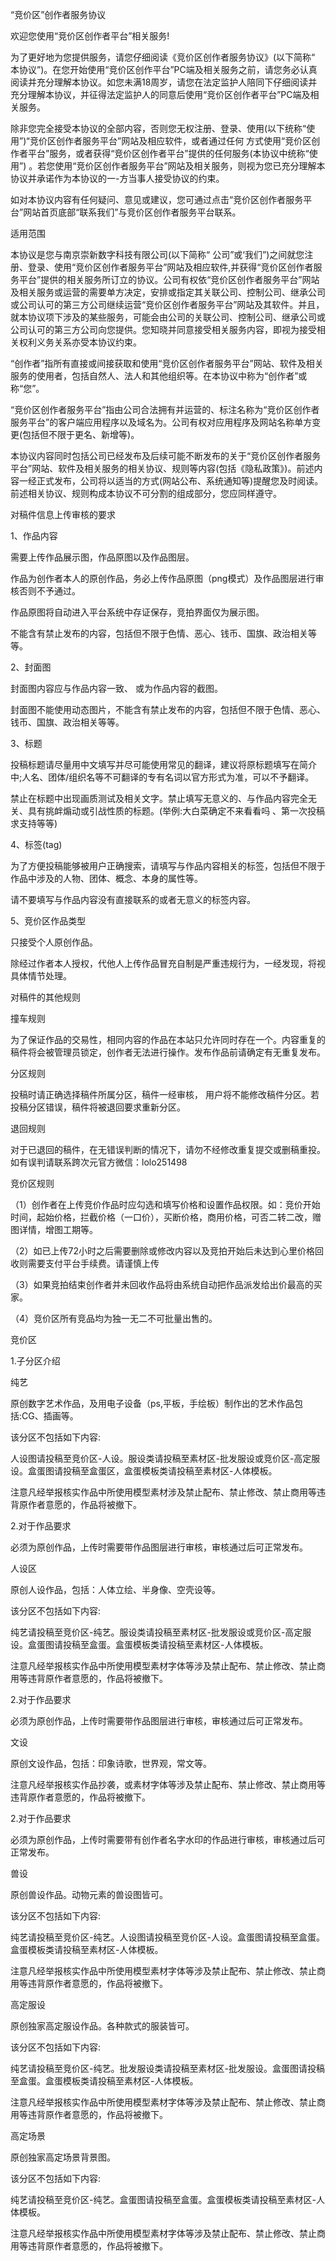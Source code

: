“竞价区”创作者服务协议

欢迎您使用“竞价区创作者平台”相关服务!

为了更好地为您提供服务，请您仔细阅读《竞价区创作者服务协议》(以下简称“ 本协议”)。在您开始使用“竞价区创作平台”PC端及相关服务之前，请您务必认真阅读并充分理解本协议。如您未满18周岁，请您在法定监护人陪同下仔细阅读并充分理解本协议，并征得法定监护人的同意后使用“竞价区创作者平台”PC端及相关服务。

除非您完全接受本协议的全部内容，否则您无权注册、登录、使用(以下统称“使用”)“竞价区创作者服务平台”网站及相应软件，或者通过任何 方式使用“竞价区创作者平台”服务，或者获得“竞价区创作者平台”提供的任何服务(本协议中统称“使用”) 。若您使用“竞价区创作者服务平台”网站及相关服务，则视为您已充分理解本协议并承诺作为本协议的一-方当事人接受协议的约束。

如对本协议内容有任何疑问、意见或建议，您可通过点击“竞价区创作者服务平台”网站首页底部“联系我们”与竞价区创作者服务平台联系。

适用范围

本协议是您与南京崇新数字科技有限公司(以下简称“ 公司”或‘我们”)之间就您注册、登录、使用“竞价区创作者服务平台”网站及相应软件,并获得“竞价区创作者服务平台”提供的相关服务所订立的协议。公司有权依“竞价区创作者服务平台”网站及相关服务或运营的需要单方决定，安排或指定其关联公司、控制公司、继承公司或公司认可的第三方公司继续运营“竞价区创作者服务平台”网站及其软件。并且，就本协议项下涉及的某些服务，可能会由公司的关联公司、控制公司、继承公司或公司认可的第三方公司向您提供。您知晓并同意接受相关服务内容，即视为接受相关权利义务关系亦受本协议约束。

“创作者”指所有直接或间接获取和使用“竞价区创作者服务平台”网站、软件及相关服务的使用者，包括自然人、法人和其他组织等。在本协议中称为“创作者”或称“您”。

“竞价区创作者服务平台”指由公司合法拥有并运营的、标注名称为“竞价区创作者服务平台”的客户端应用程序以及域名为。公司有权对应用程序及网站名称单方变更(包括但不限于更名、新增等)。

本协议内容同时包括公司已经发布及后续可能不断发布的关于“竞价区创作者服务平台”网站、软件及相关服务的相关协议、规则等内容(包括《隐私政策》)。前述内容一经正式发布，公司将以适当的方式(网站公布、系统通知等)提醒您及时阅读。前述相关协议、规则构成本协议不可分割的组成部分，您应同样遵守。


对稿件信息上传审核的要求

1、作品内容

需要上传作品展示图，作品原图以及作品图层。

作品为创作者本人的原创作品，务必上传作品原图（png模式）及作品图层进行审核否则不予通过。

作品原图将自动进入平台系统中存证保存，竞拍界面仅为展示图。

不能含有禁止发布的内容，包括但不限于色情、恶心、钱币、国旗、政治相关等等。

2、封面图

封面图内容应与作品内容一致、 或为作品内容的截图。

封面图不能使用动态图片，不能含有禁止发布的内容，包括但不限于色情、恶心、钱币、国旗、政治相关等等。

3、标题

投稿标题请尽量用中文填写并尽可能使用常见的翻译，建议将原标题填写在简介中;人名、团体/组织名等不可翻译的专有名词以官方形式为准，可以不予翻译。

禁止在标题中出现画质测试及相关文字。禁止填写无意义的、与作品内容完全无关、具有挑衅煽动或引战性质的标题。(举例:大白菜确定不来看看吗 、第一次投稿求支持等等)

4、标签(tag)

为了方便投稿能够被用户正确搜索，请填写与作品内容相关的标签，包括但不限于作品中涉及的人物、团体、概念、本身的属性等。

请不要填写与作品内容没有直接联系的或者无意义的标签内容。

5、竞价区作品类型

只接受个人原创作品。

除经过作者本人授权，代他人上传作品冒充自制是严重违规行为，一经发现，将视具体情节处理。

对稿件的其他规则

撞车规则

为了保证作品的交易性，相同内容的作品在本站只允许同时存在一个。内容重复的稿件将会被管理员锁定，创作者无法进行操作。发布作品前请确定有无重复发布。

分区规则

投稿时请正确选择稿件所属分区，稿件一经审核， 用户将不能修改稿件分区。若投稿分区错误，稿件将被退回要求重新分区。

退回规则

对于已退回的稿件，在无错误判断的情况下，请勿不经修改重复提交或删稿重投。 如有误判请联系跨次元官方微信：lolo251498

竞价区规则

（1）创作者在上传竞价作品时应勾选和填写价格和设置作品权限。如：竞价开始时间，起始价格，拦截价格（一口价），买断价格，商用价格，可否二转二改，赠图详情，增图工期等。

（2）如已上传72小时之后需要删除或修改内容以及竞拍开始后未达到心里价格回收则需要支付平台手续费。请谨慎上传

（3）如果竞拍结束创作者并未回收作品将由系统自动把作品派发给出价最高的买家。

（4）竞价区所有竞品均为独一无二不可批量出售的。

竞价区

1.子分区介绍

纯艺

原创数字艺术作品，及用电子设备（ps,平板，手绘板）制作出的艺术作品包括:CG、插画等。

该分区不包括如下内容:

人设图请投稿至竞价区-人设。服设类请投稿至素材区-批发服设或竞价区-高定服设。盒蛋图请投稿至盒蛋区，盒蛋模板类请投稿至素材区-人体模板。

注意凡经举报核实作品中所使用模型素材涉及禁止配布、禁止修改、禁止商用等违背原作者意愿的，作品将被撤下。

2.对于作品要求

必须为原创作品，上传时需要带作品图层进行审核，审核通过后可正常发布。


人设区

原创人设作品，包括：人体立绘、半身像、空壳设等。

该分区不包括如下内容:

纯艺请投稿至竞价区-纯艺。服设类请投稿至素材区-批发服设或竞价区-高定服设。盒蛋图请投稿至盒蛋。盒蛋模板类请投稿至素材区-人体模板。

注意凡经举报核实作品中所使用模型素材字体等涉及禁止配布、禁止修改、禁止商用等违背原作者意愿的，作品将被撤下。

2.对于作品要求

必须为原创作品，上传时需要带作品图层进行审核，审核通过后可正常发布。

文设

原创文设作品，包括：印象诗歌，世界观，常文等。

注意凡经举报核实作品抄袭，或素材字体等涉及禁止配布、禁止修改、禁止商用等违背原作者意愿的，作品将被撤下。

2.对于作品要求

必须为原创作品，上传时需要带有创作者名字水印的作品进行审核，审核通过后可正常发布。

兽设

原创兽设作品。动物元素的兽设图皆可。

该分区不包括如下内容:

纯艺请投稿至竞价区-纯艺。人设图请投稿至竞价区-人设。盒蛋图请投稿至盒蛋。盒蛋模板类请投稿至素材区-人体模板。

注意凡经举报核实作品中所使用模型素材字体等涉及禁止配布、禁止修改、禁止商用等违背原作者意愿的，作品将被撤下。


高定服设

原创独家高定服设作品。各种款式的服装皆可。

该分区不包括如下内容:

纯艺请投稿至竞价区-纯艺。批发服设类请投稿至素材区-批发服设。盒蛋图请投稿至盒蛋。盒蛋模板类请投稿至素材区-人体模板。

注意凡经举报核实作品中所使用模型素材字体等涉及禁止配布、禁止修改、禁止商用等违背原作者意愿的，作品将被撤下。

高定场景

原创独家高定场景背景图。

该分区不包括如下内容:

纯艺请投稿至竞价区-纯艺。盒蛋图请投稿至盒蛋。盒蛋模板类请投稿至素材区-人体模板。

注意凡经举报核实作品中所使用模型素材字体等涉及禁止配布、禁止修改、禁止商用等违背原作者意愿的，作品将被撤下。






